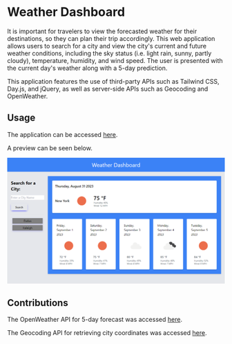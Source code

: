 # Weather Dashboard

It is important for travelers to view the forecasted weather for their destinations, so they can plan their trip accordingly. This web application allows users to search for a city and view the city's current and future weather conditions, including the sky status (i.e. light rain, sunny, partly cloudy), temperature, humidity, and wind speed. The user is presented with the current day's weather along with a 5-day prediction. 

This application features the use of third-party APIs such as Tailwind CSS, Day.js, and jQuery, as well as server-side APIs such as Geocoding and OpenWeather.

## Usage

The application can be accessed [here](https://colcob98.github.io/weather-dashboard/).

A preview can be seen below.

![weather dashboard screenshot](./assets/images/colcob98.github.io_weather-dashboard_.png)

## Contributions

The OpenWeather API for 5-day forecast was accessed [here](https://openweathermap.org/forecast5).

The Geocoding API for retrieving city coordinates was accessed [here](https://openweathermap.org/api/geocoding-api).
